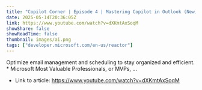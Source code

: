 ```yaml
---
title: "Copilot Corner | Episode 4 | Mastering Copilot in Outlook (New)"
date: 2025-05-14T20:36:05Z
link: https://www.youtube.com/watch?v=dXKmtAxSoqM
showShare: false
showReadTime: false
thumbnail: images/ai.png
tags: ["developer.microsoft.com/en-us/reactor"]
---
```

Optimize email management and scheduling to stay organized and efficient. * Microsoft Most Valuable Professionals, or MVPs, ...

- Link to article: https://www.youtube.com/watch?v=dXKmtAxSoqM
